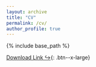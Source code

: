 ```yaml
---
layout: archive
title: "CV"
permalink: /cv/
author_profile: true
---
```


{% include base_path %}

[Download Link &#8618;](http://jenniferxkuo.github.io/files/CV_Aug2022.pdf){: .btn--x-large}


 <div id="adobe-dc-view" style="height: 360px; width: 500px;"></div>
 <script src="https://documentcloud.adobe.com/view-sdk/viewer.js"></script>
 <script type="text/javascript">
   document.addEventListener("adobe_dc_view_sdk.ready", function(){
     var adobeDCView = new AdobeDC.View({clientId: "8f59c97ef20e493dadf37f04ef395e87", divId: "adobe-dc-view"});
     adobeDCView.previewFile({
       content:{ location:
         { url: "https://documentcloud.adobe.com/view-sdk-demo/PDFs/Bodea Brochure.pdf"}},
       metaData:{fileName: "CV.pdf"}
     },
     {
       embedMode: "SIZED_CONTAINER"
     });
   });
 </script>
